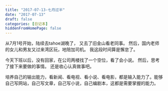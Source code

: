 ```yaml
---
title: "2017-07-13-七月过半"
date: "2017-07-13"
draft: false
categories: [日记本]
hiddenFromHomePage: false
---
```

从7月1号开始，陆续去tahoe湖晚了， 又去了旧金山看老同事。 然后，国内老师的女儿和男友又过来湾区玩，地陪加司机。 我这段时间算是懈怠了。

今天下班以后，没有回家，在公司两楼找了一个空位，看了会小说。 然后，思考了接下来要做的事情。 还是收心认真做事吧。 

培养自己的输出能力，看新闻、看电视、看小说、看电影，都是输入能力了。能够自己写网站，自己写文章，自己写小说，自己编剧本，这都是需要掌握的能力。

